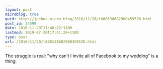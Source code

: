 ```yaml
---
layout: post
microblog: true
guid: http://joshua.micro.blog/2016/11/20/t800138682900459520.html
post_id: 34599
date: 2016-11-20T11:48:22+1100
lastmod: 2019-07-30T17:41:20+1100
type: post
url: /2016/11/20/t800138682900459520.html
---
```

The struggle is real: "why can't I invite all of Facebook to my wedding" is a thing.
